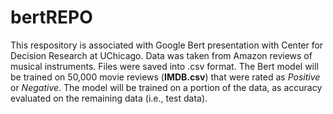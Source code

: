 # bertREPO
<p>This respository is associated with Google Bert presentation with Center for Decision Research at UChicago. Data was taken from Amazon reviews of musical instruments. Files were saved into .csv format. The Bert model will be trained on 50,000 movie reviews (<strong>IMDB.csv</strong>) that were rated as <i>Positive</i> or <i>Negative</i>. The model will be trained on a portion of the data, as accuracy evaluated on the remaining data (i.e., test data).</p>

